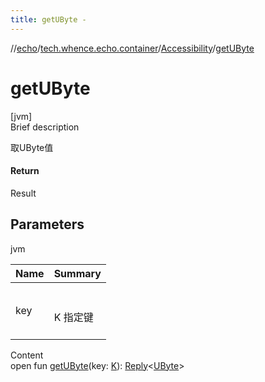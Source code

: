 ```yaml
---
title: getUByte -
---
```

//[echo](../../index.md)/[tech.whence.echo.container](../index.md)/[Accessibility](index.md)/[getUByte](get-u-byte.md)



# getUByte  
[jvm]  
Brief description  


取UByte值



#### Return  


Result<UByte>



## Parameters  
  
jvm  
  
|  Name|  Summary| 
|---|---|
| key| <br><br>K 指定键<br><br>
  
  
Content  
open fun [getUByte](get-u-byte.md)(key: [K](index.md)): [Reply](../-reply/index.md)<[UByte](https://kotlinlang.org/api/latest/jvm/stdlib/kotlin/-u-byte/index.html)>  



